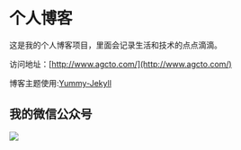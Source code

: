 # 个人博客

这是我的个人博客项目，里面会记录生活和技术的点点滴滴。


访问地址：[http://www.agcto.com/](http://www.agcto.com/)


博客主题使用:[Yummy-Jekyll](https://github.com/DONGChuan/Yummy-Jekyll)


## 我的微信公众号

![](http://www.agcto.com/assets/images/keeppuresmile.jpg)
